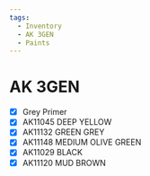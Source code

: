 ```yaml
---
tags:
  - Inventory
  - AK 3GEN
  - Paints
---
```


# AK 3GEN

- [x] Grey Primer
- [x] AK11045 DEEP YELLOW
- [x] AK11132 GREEN GREY
- [x] AK11148 MEDIUM OLIVE GREEN
- [x] AK11029 BLACK
- [x] AK11120 MUD BROWN